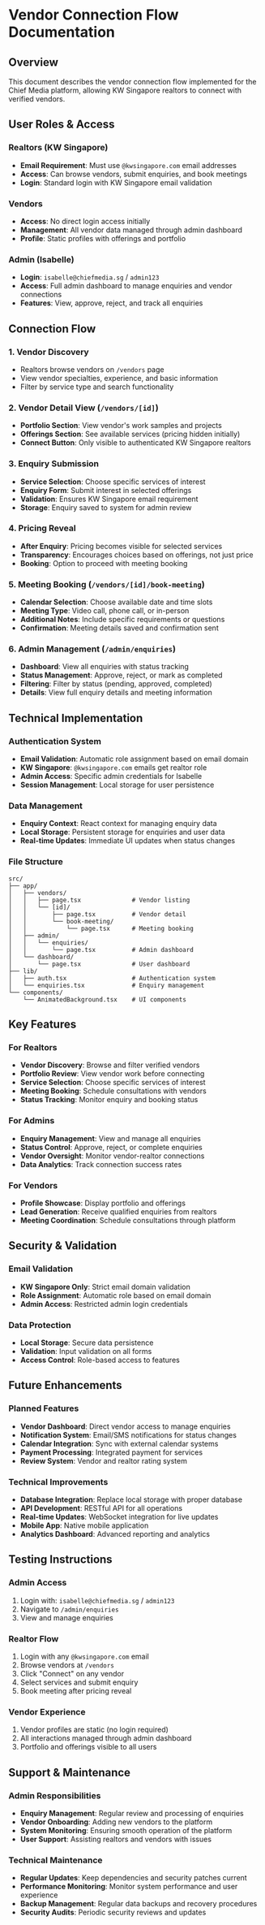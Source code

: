 # Vendor Connection Flow Documentation

## Overview
This document describes the vendor connection flow implemented for the Chief Media platform, allowing KW Singapore realtors to connect with verified vendors.

## User Roles & Access

### Realtors (KW Singapore)
- **Email Requirement**: Must use `@kwsingapore.com` email addresses
- **Access**: Can browse vendors, submit enquiries, and book meetings
- **Login**: Standard login with KW Singapore email validation

### Vendors
- **Access**: No direct login access initially
- **Management**: All vendor data managed through admin dashboard
- **Profile**: Static profiles with offerings and portfolio

### Admin (Isabelle)
- **Login**: `isabelle@chiefmedia.sg` / `admin123`
- **Access**: Full admin dashboard to manage enquiries and vendor connections
- **Features**: View, approve, reject, and track all enquiries

## Connection Flow

### 1. Vendor Discovery
- Realtors browse vendors on `/vendors` page
- View vendor specialties, experience, and basic information
- Filter by service type and search functionality

### 2. Vendor Detail View (`/vendors/[id]`)
- **Portfolio Section**: View vendor's work samples and projects
- **Offerings Section**: See available services (pricing hidden initially)
- **Connect Button**: Only visible to authenticated KW Singapore realtors

### 3. Enquiry Submission
- **Service Selection**: Choose specific services of interest
- **Enquiry Form**: Submit interest in selected offerings
- **Validation**: Ensures KW Singapore email requirement
- **Storage**: Enquiry saved to system for admin review

### 4. Pricing Reveal
- **After Enquiry**: Pricing becomes visible for selected services
- **Transparency**: Encourages choices based on offerings, not just price
- **Booking**: Option to proceed with meeting booking

### 5. Meeting Booking (`/vendors/[id]/book-meeting`)
- **Calendar Selection**: Choose available date and time slots
- **Meeting Type**: Video call, phone call, or in-person
- **Additional Notes**: Include specific requirements or questions
- **Confirmation**: Meeting details saved and confirmation sent

### 6. Admin Management (`/admin/enquiries`)
- **Dashboard**: View all enquiries with status tracking
- **Status Management**: Approve, reject, or mark as completed
- **Filtering**: Filter by status (pending, approved, completed)
- **Details**: View full enquiry details and meeting information

## Technical Implementation

### Authentication System
- **Email Validation**: Automatic role assignment based on email domain
- **KW Singapore**: `@kwsingapore.com` emails get realtor role
- **Admin Access**: Specific admin credentials for Isabelle
- **Session Management**: Local storage for user persistence

### Data Management
- **Enquiry Context**: React context for managing enquiry data
- **Local Storage**: Persistent storage for enquiries and user data
- **Real-time Updates**: Immediate UI updates when status changes

### File Structure
```
src/
├── app/
│   ├── vendors/
│   │   ├── page.tsx              # Vendor listing
│   │   └── [id]/
│   │       ├── page.tsx          # Vendor detail
│   │       └── book-meeting/
│   │           └── page.tsx      # Meeting booking
│   ├── admin/
│   │   └── enquiries/
│   │       └── page.tsx          # Admin dashboard
│   └── dashboard/
│       └── page.tsx              # User dashboard
├── lib/
│   ├── auth.tsx                  # Authentication system
│   └── enquiries.tsx             # Enquiry management
└── components/
    └── AnimatedBackground.tsx    # UI components
```

## Key Features

### For Realtors
- **Vendor Discovery**: Browse and filter verified vendors
- **Portfolio Review**: View vendor work before connecting
- **Service Selection**: Choose specific services of interest
- **Meeting Booking**: Schedule consultations with vendors
- **Status Tracking**: Monitor enquiry and booking status

### For Admins
- **Enquiry Management**: View and manage all enquiries
- **Status Control**: Approve, reject, or complete enquiries
- **Vendor Oversight**: Monitor vendor-realtor connections
- **Data Analytics**: Track connection success rates

### For Vendors
- **Profile Showcase**: Display portfolio and offerings
- **Lead Generation**: Receive qualified enquiries from realtors
- **Meeting Coordination**: Schedule consultations through platform

## Security & Validation

### Email Validation
- **KW Singapore Only**: Strict email domain validation
- **Role Assignment**: Automatic role based on email domain
- **Admin Access**: Restricted admin login credentials

### Data Protection
- **Local Storage**: Secure data persistence
- **Validation**: Input validation on all forms
- **Access Control**: Role-based access to features

## Future Enhancements

### Planned Features
- **Vendor Dashboard**: Direct vendor access to manage enquiries
- **Notification System**: Email/SMS notifications for status changes
- **Calendar Integration**: Sync with external calendar systems
- **Payment Processing**: Integrated payment for services
- **Review System**: Vendor and realtor rating system

### Technical Improvements
- **Database Integration**: Replace local storage with proper database
- **API Development**: RESTful API for all operations
- **Real-time Updates**: WebSocket integration for live updates
- **Mobile App**: Native mobile application
- **Analytics Dashboard**: Advanced reporting and analytics

## Testing Instructions

### Admin Access
1. Login with: `isabelle@chiefmedia.sg` / `admin123`
2. Navigate to `/admin/enquiries`
3. View and manage enquiries

### Realtor Flow
1. Login with any `@kwsingapore.com` email
2. Browse vendors at `/vendors`
3. Click "Connect" on any vendor
4. Select services and submit enquiry
5. Book meeting after pricing reveal

### Vendor Experience
1. Vendor profiles are static (no login required)
2. All interactions managed through admin dashboard
3. Portfolio and offerings visible to all users

## Support & Maintenance

### Admin Responsibilities
- **Enquiry Management**: Regular review and processing of enquiries
- **Vendor Onboarding**: Adding new vendors to the platform
- **System Monitoring**: Ensuring smooth operation of the platform
- **User Support**: Assisting realtors and vendors with issues

### Technical Maintenance
- **Regular Updates**: Keep dependencies and security patches current
- **Performance Monitoring**: Monitor system performance and user experience
- **Backup Management**: Regular data backups and recovery procedures
- **Security Audits**: Periodic security reviews and updates 